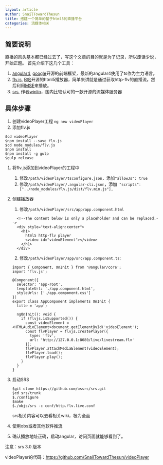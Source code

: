 ```yaml
---
layout: article
author: SnailTowardThesun
title: 搭建一个简单的基于html5的直播平台
categories: 流媒体相关
---
```

## 简要说明
直播的风头基本都已经过去了，写这个文章的目的就是为了记录，所以废话少说，开始正题。
首先介绍下这几个工具：
1. [angular4](https://angular.io/), [google](www.google.com)开源的前端框架，最新的angular4使用了ts作为主力语言。
1. [flv.js](https://github.com/Bilibili/flv.js), [B站](www.bilibili.com)开源的html5播放器，简单来讲就是通过获取http-flv的直播流，然后利用[MSE](https://www.w3.org/TR/media-source/)来播放。
1. [srs](https://github.com/ossrs/srs), 作者[winlin](https://github.com/winlinvip)，国内比较认可的一款开源的流媒体服务器

## 具体步骤
1. 创建videoPlayer工程
    `ng new videoPlayer`
1. 添加flv.js
```
$cd videoPlayer
$npm install --save flv.js
$cd node_modules/flv.js
$npm install
$npm install -g gulp
$gulp release
```
1. 将flv.js添加到videoPlayer的工程中
     1. 修改`/path/videoPlayer/tsconfigure.json`，添加`"allowJs": true`
     1. 修改`/path/videoPlayer/.angular-cli.json`，添加` "scripts": ["../node_modules/flv.js/dist/flv.min.js"],`
      
1. 创建播放器
      1. 修改`/path/videoPlayer/src/app/app.component.html`
      
      ```
        <!--The content below is only a placeholder and can be replaced.-->
        <div style="text-align:center">
          <h1>
            html5 http-flv player
            <video id="videoElement"></video>
          </h1>
        </div>
      ```
      
     2. 修改`/path/videoPlayer/app/src/app.component.ts`:
     
      ```
      import { Component, OnInit } from '@angular/core';
      import 'flv.js';
      
      @Component({
        selector: 'app-root',
        templateUrl: './app.component.html',
        styleUrls: ['./app.component.css']
      })
      export class AppComponent implements OnInit {
        title = 'app';

        ngOnInit(): void {
          if (flvjs.isSupported()) {
            const videoElement =    <HTMLAudioElement>document.getElementById('videoElement');
            const flvPlayer = flvjs.createPlayer({
              type: 'flv',
              url: 'http://127.0.0.1:8080/live/livestream.flv'
            });
            flvPlayer.attachMediaElement(videoElement);
            flvPlayer.load();
            flvPlayer.play();
          }
        }
      }
      ```
      
1. 启动SRS
    ```
    $git clone https://github.com/ossrs/srs.git
    $cd srs/trunk
    $./configure
    $make
    $./objs/srs -c conf/http.flv.live.conf
    ```
    srs相关内容可以去看相关wiki，极为全面

1. 使用obs或者其他软件推流

1. 确认播放地址正确，启动angular，访问页面就能够看到了。

 注意：srs 3.0 版本


videoPlayer的代码：https://github.com/SnailTowardThesun/videoPlayer

